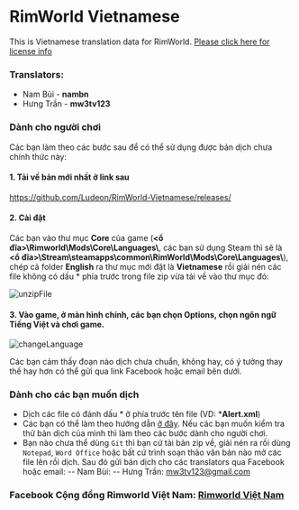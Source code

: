 # RimWorld Vietnamese
This is Vietnamese translation data for RimWorld.
[Please click here for license info](http://ludeon.com/forums/index.php?topic=2933.0)

### Translators:
- Nam Bùi - **nambn**
- Hưng Trần - **mw3tv123**

### Dành cho người chơi
Các bạn làm theo các bước sau để có thể sử dụng được bản dịch chưa chính thức này:

#### 1. Tải về bản mới nhất ở link sau
https://github.com/Ludeon/RimWorld-Vietnamese/releases/

#### 2. Cài đặt

Các bạn vào thư mục **Core** của game (**<ổ đĩa>\Rimworld\Mods\Core\Languages\\**, các bạn sử dụng Steam thì sẽ là **<ổ đĩa>\Stream\steamapps\common\RimWorld\Mods\Core\Languages\\**), chép cả folder **English** ra thư mục mới đặt là **Vietnamese** rồi giải nén các file không có dấu * phía trước trong file zip vừa tải về vào thư mục đó:

![unzipFile](https://i.imgur.com/HmtIL3s.png)

#### 3. Vào game, ở màn hình chính, các bạn chọn **Options**, chọn ngôn ngữ **Tiếng Việt** và chơi game.

![changeLanguage](https://i.imgur.com/jJTLkLc.png)

Các bạn cảm thấy đoạn nào dịch chưa chuẩn, không hay, có ý tưởng thay thế hay hơn có thể gửi qua link Facebook hoặc email bên dưới.

### Dành cho các bạn muốn dịch
- Dịch các file có đánh dấu * ở phía trước tên file (VD: ***Alert.xml**)
- Các bạn có thể làm theo hướng dẫn [ở đây](https://ludeon.com/forums/index.php?topic=2933.0). Nếu các bạn muốn kiểm tra thử bản dịch của mình thì làm theo các bước dành cho người chơi.
- Bạn nào chưa thể dùng `Git` thì bạn cứ tải bản zip về, giải nén ra rồi dùng `Notepad`, `Word Office` hoặc bất cứ trình soạn thảo văn bản nào mở các file lên rồi dịch. Sau đó gửi bản dịch cho các translators qua Facebook hoặc email:
-- Nam Bùi: 
-- Hưng Trần: mw3tv123@gmail.com

### Facebook Cộng đồng Rimworld Việt Nam: [Rimworld Việt Nam](https://www.facebook.com/groups/429801467205824/)